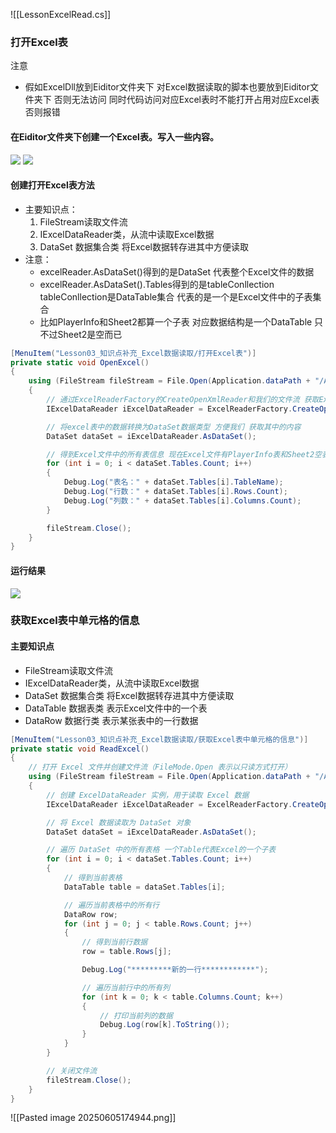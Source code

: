 ![[LessonExcelRead.cs]]

### 打开Excel表
注意
- 假如ExcelDll放到Eiditor文件夹下 对Excel数据读取的脚本也要放到Eiditor文件夹下 否则无法访问 同时代码访问对应Excel表时不能打开占用对应Excel表 否则报错


#### 在Eiditor文件夹下创建一个Excel表。写入一些内容。
![](https://linwentao785293209.github.io/images/%E6%95%B0%E6%8D%AE%E5%AD%98%E5%82%A8/%E6%95%B0%E6%8D%AE%E6%8C%81%E4%B9%85%E5%8C%96/Unity/08.Binary%E5%AE%9E%E8%B7%B5%E9%A1%B9%E7%9B%AE/3.%E7%9F%A5%E8%AF%86%E7%82%B9%E8%A1%A5%E5%85%85-Excel%E6%95%B0%E6%8D%AE%E8%AF%BB%E5%8F%96/1.png)
![](https://linwentao785293209.github.io/images/%E6%95%B0%E6%8D%AE%E5%AD%98%E5%82%A8/%E6%95%B0%E6%8D%AE%E6%8C%81%E4%B9%85%E5%8C%96/Unity/08.Binary%E5%AE%9E%E8%B7%B5%E9%A1%B9%E7%9B%AE/3.%E7%9F%A5%E8%AF%86%E7%82%B9%E8%A1%A5%E5%85%85-Excel%E6%95%B0%E6%8D%AE%E8%AF%BB%E5%8F%96/2.png)

#### 创建打开Excel表方法
- 主要知识点：
    1. FileStream读取文件流
    2. IExcelDataReader类，从流中读取Excel数据
    3. DataSet 数据集合类 将Excel数据转存进其中方便读取
- 注意：
    - excelReader.AsDataSet()得到的是DataSet 代表整个Excel文件的数据
    - excelReader.AsDataSet().Tables得到的是tableConllection tableConllection是DataTable集合 代表的是一个是Excel文件中的子表集合
    - 比如PlayerInfo和Sheet2都算一个子表 对应数据结构是一个DataTable 只不过Sheet2是空而已

```cs
[MenuItem("Lesson03_知识点补充_Excel数据读取/打开Excel表")]
private static void OpenExcel()
{
    using (FileStream fileStream = File.Open(Application.dataPath + "/ArtRes/Excel/PlayerInfo.xlsx", FileMode.Open, FileAccess.Read))
    {
        // 通过ExcelReaderFactory的CreateOpenXmlReader和我们的文件流 获取Excel数据
        IExcelDataReader iExcelDataReader = ExcelReaderFactory.CreateOpenXmlReader(fileStream);

        // 将excel表中的数据转换为DataSet数据类型 方便我们 获取其中的内容
        DataSet dataSet = iExcelDataReader.AsDataSet();

        // 得到Excel文件中的所有表信息 现在Excel文件有PlayerInfo表和Sheet2空表 假如是空表不会遍历
        for (int i = 0; i < dataSet.Tables.Count; i++)
        {
            Debug.Log("表名：" + dataSet.Tables[i].TableName);
            Debug.Log("行数：" + dataSet.Tables[i].Rows.Count);
            Debug.Log("列数：" + dataSet.Tables[i].Columns.Count);
        }

        fileStream.Close();
    }
}
```

#### 运行结果
![](https://linwentao785293209.github.io/images/%E6%95%B0%E6%8D%AE%E5%AD%98%E5%82%A8/%E6%95%B0%E6%8D%AE%E6%8C%81%E4%B9%85%E5%8C%96/Unity/08.Binary%E5%AE%9E%E8%B7%B5%E9%A1%B9%E7%9B%AE/3.%E7%9F%A5%E8%AF%86%E7%82%B9%E8%A1%A5%E5%85%85-Excel%E6%95%B0%E6%8D%AE%E8%AF%BB%E5%8F%96/3.png)

### 获取Excel表中单元格的信息
#### 主要知识点
- FileStream读取文件流
- IExcelDataReader类，从流中读取Excel数据
- DataSet 数据集合类 将Excel数据转存进其中方便读取
- DataTable 数据表类 表示Excel文件中的一个表
- DataRow 数据行类 表示某张表中的一行数据

```cs
[MenuItem("Lesson03_知识点补充_Excel数据读取/获取Excel表中单元格的信息")]
private static void ReadExcel()
{
    // 打开 Excel 文件并创建文件流（FileMode.Open 表示以只读方式打开）
    using (FileStream fileStream = File.Open(Application.dataPath + "/ArtRes/Excel/PlayerInfo.xlsx", FileMode.Open, FileAccess.Read))
    {
        // 创建 ExcelDataReader 实例，用于读取 Excel 数据
        IExcelDataReader iExcelDataReader = ExcelReaderFactory.CreateOpenXmlReader(fileStream);

        // 将 Excel 数据读取为 DataSet 对象
        DataSet dataSet = iExcelDataReader.AsDataSet();

        // 遍历 DataSet 中的所有表格 一个Table代表Excel的一个子表
        for (int i = 0; i < dataSet.Tables.Count; i++)
        {
            // 得到当前表格
            DataTable table = dataSet.Tables[i];

            // 遍历当前表格中的所有行
            DataRow row;
            for (int j = 0; j < table.Rows.Count; j++)
            {
                // 得到当前行数据
                row = table.Rows[j];

                Debug.Log("*********新的一行************");

                // 遍历当前行中的所有列
                for (int k = 0; k < table.Columns.Count; k++)
                {
                    // 打印当前列的数据
                    Debug.Log(row[k].ToString());
                }
            }
        }

        // 关闭文件流
        fileStream.Close();
    }
}
```

![[Pasted image 20250605174944.png]]